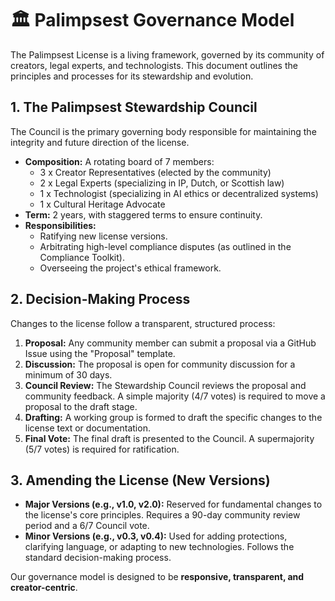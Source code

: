 # 🏛️ Palimpsest Governance Model

The Palimpsest License is a living framework, governed by its community of creators, legal experts, and technologists. This document outlines the principles and processes for its stewardship and evolution.

## 1. The Palimpsest Stewardship Council

The Council is the primary governing body responsible for maintaining the integrity and future direction of the license.

- **Composition:** A rotating board of 7 members:
  - 3 x Creator Representatives (elected by the community)
  - 2 x Legal Experts (specializing in IP, Dutch, or Scottish law)
  - 1 x Technologist (specializing in AI ethics or decentralized systems)
  - 1 x Cultural Heritage Advocate
- **Term:** 2 years, with staggered terms to ensure continuity.
- **Responsibilities:**
  - Ratifying new license versions.
  - Arbitrating high-level compliance disputes (as outlined in the Compliance Toolkit).
  - Overseeing the project's ethical framework.

## 2. Decision-Making Process

Changes to the license follow a transparent, structured process:

1.  **Proposal:** Any community member can submit a proposal via a GitHub Issue using the "Proposal" template.
2.  **Discussion:** The proposal is open for community discussion for a minimum of 30 days.
3.  **Council Review:** The Stewardship Council reviews the proposal and community feedback. A simple majority (4/7 votes) is required to move a proposal to the draft stage.
4.  **Drafting:** A working group is formed to draft the specific changes to the license text or documentation.
5.  **Final Vote:** The final draft is presented to the Council. A supermajority (5/7 votes) is required for ratification.

## 3. Amending the License (New Versions)

- **Major Versions (e.g., v1.0, v2.0):** Reserved for fundamental changes to the license's core principles. Requires a 90-day community review period and a 6/7 Council vote.
- **Minor Versions (e.g., v0.3, v0.4):** Used for adding protections, clarifying language, or adapting to new technologies. Follows the standard decision-making process.

Our governance model is designed to be **responsive, transparent, and creator-centric**.